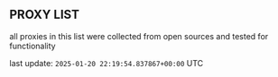## PROXY LIST

all proxies in this list were collected from open sources and tested for functionality

last update: `2025-01-20 22:19:54.837867+00:00` UTC